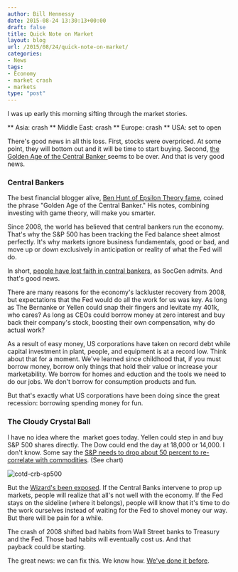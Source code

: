 ```yaml
---
author: Bill Hennessy
date: 2015-08-24 13:30:13+00:00
draft: false
title: Quick Note on Market
layout: blog
url: /2015/08/24/quick-note-on-market/
categories:
- News
tags:
- Economy
- market crash
- markets
type: "post"
---
```


I was up early this morning sifting through the market stories.




** Asia: crash
** Middle East: crash
** Europe: crash
** USA: set to open


There's good news in all this loss. First, stocks were overpriced. At some point, they will bottom out and it will be time to start buying. Second, [the Golden Age of the Central Banker ](https://www.salientpartners.com/epsilontheory/post/2015/01/12/Catch-22)seems to be over. And that is very good news.



### Central Bankers



The best financial blogger alive, [Ben Hunt of Epsilon Theory fame](https://www.salientpartners.com/epsilontheory/), coined the phrase "Golden Age of the Central Banker." His notes, combining investing with game theory, will make you smarter.

Since 2008, the world has believed that central bankers run the economy. That's why the S&P 500 has been tracking the Fed balance sheet almost perfectly. It's why markets ignore business fundamentals, good or bad, and move up or down exclusively in anticipation or reality of what the Fed will do.

In short, [people have lost faith in central bankers](https://www.zerohedge.com/news/2015-08-23/socgen-markets-have-lost-faith-monetary-policies), as SocGen admits. And that's good news.

There are many reasons for the economy's lackluster recovery from 2008, but expectations that the Fed would do all the work for us was key. As long as The Bernanke or Yellen could snap their fingers and levitate my 401k, who cares? As long as CEOs could borrow money at zero interest and buy back their company's stock, boosting their own compensation, why do actual work?

As a result of easy money, US corporations have taken on record debt while capital investment in plant, people, and equipment is at a record low. Think about that for a moment. We've learned since childhood that, if you must borrow money, borrow only things that hold their value or increase your marketability. We borrow for homes and eduction and the tools we need to do our jobs. We don't borrow for consumption products and fun.

But that's exactly what US corporations have been doing since the great recession: borrowing spending money for fun.



### The Cloudy Crystal Ball



I have no idea where the  market goes today. Yellen could step in and buy S&P 500 shares directly. The Dow could end the day at 18,000 or 14,000. I don't know. Some say the [S&P needs to drop about 50 percent to re-correlate with commodities](https://www.businessinsider.com/commodity-prices-and-equities-re-correlating-the-danger-2015-8). (See chart)

![cotd-crb-sp500](https://hennessysview.com/wp-content/uploads/2015/08/cotd-crb-sp500-300x225.png)


But the [Wizard's been exposed](https://www.zerohedge.com/news/2015-08-24/deutsche-bank-sums-it-fragility-artificially-manipulated-financial-system-was-finall). If the Central Banks intervene to prop up markets, people will realize that all's not well with the economy. If the Fed stays on the sideline (where it belongs), people will know that it's time to do the work ourselves instead of waiting for the Fed to shovel money our way. But there will be pain for a while.

The crash of 2008 shifted bad habits from Wall Street banks to Treasury and the Fed. Those bad habits will eventually cost us. And that payback could be starting.

The great news: we can fix this. We know how. [We've done it before](https://hennessysview.com/2008/01/07/morning-in-america/).

